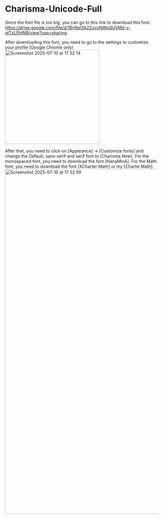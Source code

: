 # Charisma-Unicode-Full
Since the font file is too big, you can go to this link to download this font.
https://drive.google.com/file/d/1By9ql3A22JvxNWpQUVMd-y-qITzU5HNB/view?usp=sharing.

After downloading this font, you need to go to the settings to customize your profile (Google Chrome only) 
<img width="310" alt="Screenshot 2025-07-10 at 17 52 14" src="https://github.com/user-attachments/assets/27f6aaf2-e980-4557-b93f-24ce90f91390" />

After that, you need to click on [Apperance] -> [Customize fonts] and change the Default, sans-serif and serif font to [Charisma New]. For the monospaced font, you need to download the font [HanaMinA]. For the Math font, you need to download the font [XCharter Math] or my [Charlie Math]. <img width="1136" alt="Screenshot 2025-07-10 at 17 52 59" src="https://github.com/user-attachments/assets/bd47718f-74b2-427d-b743-6bb353840f36" />
